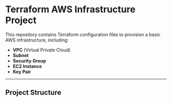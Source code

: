 # Terraform AWS Infrastructure Project

This repository contains Terraform configuration files to provision a basic AWS infrastructure, including:

- **VPC** (Virtual Private Cloud)  
- **Subnet**  
- **Security Group**  
- **EC2 Instance**  
- **Key Pair**  

---

## Project Structure

